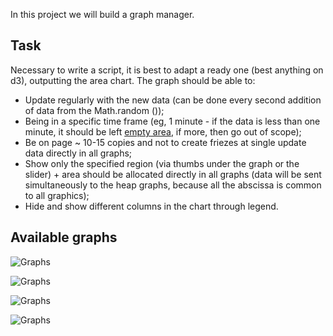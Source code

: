 In this project we will build a graph manager.

## Task

Necessary to write a script, it is best to adapt a ready one (best anything on d3), outputting the area chart. The graph should be able to: 

- Update regularly with the new data (can be done every second addition of data from the Math.random ()); 
- Being in a specific time frame (eg, 1 minute - if the data is less than one minute, it should be left [empty area](http://puu.sh/9Lb1R/36c5bdded9.png), if more, then go out of scope); 
- Be on page ~ 10-15 copies and not to create friezes at single update data directly in all graphs; 
- Show only the specified region (via thumbs under the graph or the slider) + area should be allocated directly in all graphs (data will be sent simultaneously to the heap graphs, because all the abscissa is common to all graphics); 
- Hide and show different columns in the chart through legend.

## Available graphs

![Graphs](https://github.com/noku/graph_manager/blob/master/img/screen1.png)

![Graphs](https://github.com/noku/graph_manager/blob/master/img/screen2.png)

![Graphs](https://github.com/noku/graph_manager/blob/master/img/screen3.png)

![Graphs](https://github.com/noku/graph_manager/blob/master/img/screen4.png)